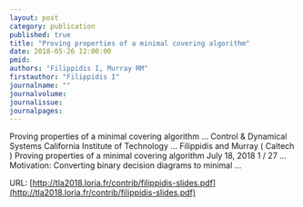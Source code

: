 ```yaml
---
layout: post
category: publication
published: true
title: "Proving properties of a minimal covering algorithm"
date: 2018-05-26 12:00:00
pmid: 
authors: "Filippidis I, Murray RM"
firstauthor: "Filippidis I"
journalname: ""
journalvolume: 
journalissue: 
journalpages: 
---
```


Proving properties of a minimal covering algorithm … Control & Dynamical Systems California Institute of Technology … Filippidis and Murray ( Caltech ) Proving properties of a minimal covering algorithm July 18, 2018 1 / 27 … Motivation: Converting binary decision diagrams to minimal …

URL: [http://tla2018.loria.fr/contrib/filippidis-slides.pdf](http://tla2018.loria.fr/contrib/filippidis-slides.pdf)

